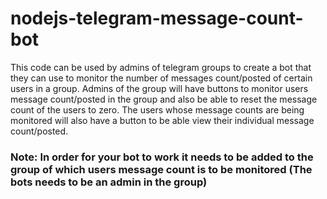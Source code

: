 # nodejs-telegram-message-count-bot

This code can be used by admins of telegram groups to create a bot that they can use to monitor the number of  messages 
count/posted of certain users in a group. Admins of the group will have buttons to monitor users message count/posted in the group
and also be able to reset the message count of the users to zero. The users whose message counts are being monitored will also have a button to
be able view their individual message count/posted.

### Note: In order for your bot to work it needs to be added to the group of which users message count is to be monitored (The bots needs to be an admin in the group)
